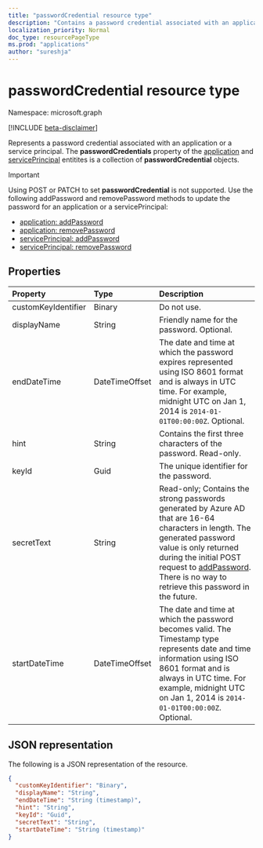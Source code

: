 ```yaml
---
title: "passwordCredential resource type"
description: "Contains a password credential associated with an application or a service principal."
localization_priority: Normal
doc_type: resourcePageType
ms.prod: "applications"
author: "sureshja"
---
```


# passwordCredential resource type

Namespace: microsoft.graph

[!INCLUDE [beta-disclaimer](../../includes/beta-disclaimer.md)]

Represents a password credential associated with an application or a service principal. The **passwordCredentials** property of the [application](application.md) and [servicePrincipal](serviceprincipal.md) entitites is a collection of **passwordCredential** objects.

> [!IMPORTANT]
> Using POST or PATCH to set **passwordCredential** is not supported. Use the following addPassword and removePassword methods to update the password for an application or a servicePrincipal:
>
> - [application: addPassword](../api/application-addpassword.md)
> - [application: removePassword](../api/application-removepassword.md)
> - [servicePrincipal: addPassword](../api/serviceprincipal-addpassword.md)
> - [servicePrincipal: removePassword](../api/serviceprincipal-removepassword.md)


## Properties
| Property	   | Type	|Description|
|:---------------|:--------|:----------|
| customKeyIdentifier | Binary | Do not use. |
| displayName | String | Friendly name for the password. Optional. |
| endDateTime | DateTimeOffset | The date and time at which the password expires represented using ISO 8601 format and is always in UTC time. For example, midnight UTC on Jan 1, 2014 is `2014-01-01T00:00:00Z`. Optional. |
| hint | String | Contains the first three characters of the password. Read-only. |
| keyId | Guid | The unique identifier for the password. |
| secretText | String | Read-only; Contains the strong passwords generated by Azure AD that are 16-64 characters in length. The generated password value is only returned during the initial POST request to [addPassword](../api/application-addpassword.md). There is no way to retrieve this password in the future. |
| startDateTime | DateTimeOffset | The date and time at which the password becomes valid. The Timestamp type represents date and time information using ISO 8601 format and is always in UTC time. For example, midnight UTC on Jan 1, 2014 is `2014-01-01T00:00:00Z`. Optional. |

<!-- uuid: 8fcb5dbc-d5aa-4681-8e31-b001d5168d79
2015-10-25 14:57:30 UTC -->
<!--
{
  "type": "#page.annotation",
  "description": "passwordCredential resource",
  "keywords": "",
  "section": "documentation",
  "tocPath": "",
  "suppressions": []
}
-->


## JSON representation

The following is a JSON representation of the resource.

<!-- {
  "blockType": "resource",
  "optionalProperties": [

  ],
  "@odata.type": "microsoft.graph.passwordCredential",
  "baseType": null
}-->

```json
{
  "customKeyIdentifier": "Binary",
  "displayName": "String",
  "endDateTime": "String (timestamp)",
  "hint": "String",
  "keyId": "Guid",
  "secretText": "String",
  "startDateTime": "String (timestamp)"
}
```

<!-- uuid: 16cd6b66-4b1a-43a1-adaf-3a886856ed98
2019-02-04 14:57:30 UTC -->
<!-- {
  "type": "#page.annotation",
  "description": "passwordCredential resource",
  "keywords": "",
  "section": "documentation",
  "tocPath": ""
}-->


